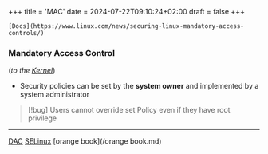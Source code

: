 +++
title = 'MAC'
date = 2024-07-22T09:10:24+02:00
draft = false
+++

    [Docs](https://www.linux.com/news/securing-linux-mandatory-access-controls/)
### Mandatory Access Control 
(*to the [Kernel](/Linux/Kernel/Kernel.md)*)
-  Security policies can be set by the **system owner** and implemented by a system administrator

>[!bug]  Users cannot override  set Policy
>even if they have root privilege

---
[DAC](/DAC.md)
[SELinux](/SELinux.md)
[orange book](/orange book.md)

